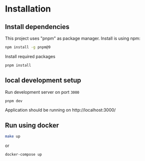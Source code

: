 # Installation

## Install dependencies

This project uses "pnpm" as package manager. Install is using npm:

```bash
npm install -g pnpm@9
```

Install required packages

```bash
pnpm install
```

## local development setup

Run development server on port `3000`

```bash
pnpm dev
```

Application should be running on http://localhost:3000/

## Run using docker

```bash
make up
```

or

```bash
docker-compose up
```
